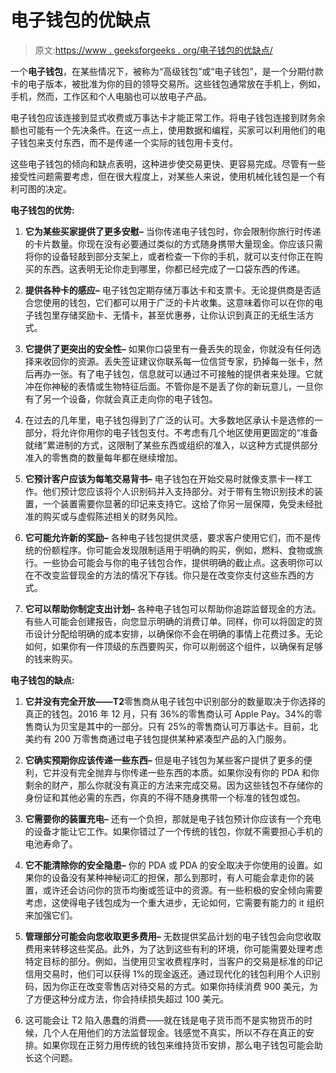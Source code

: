 # 电子钱包的优缺点

> 原文:[https://www . geeksforgeeks . org/电子钱包的优缺点/](https://www.geeksforgeeks.org/advantages-and-disadvantages-of-electronic-wallets/)

一个**电子钱包**，在某些情况下，被称为“高级钱包”或“电子钱包”，是一个分期付款卡的电子版本，被批准为你的目的领导交易所。这些钱包通常放在手机上，例如，手机，然而，工作区和个人电脑也可以放电子产品。

电子钱包应该连接到显式收费或万事达卡才能正常工作。将电子钱包连接到财务余额也可能有一个先决条件。在这一点上，使用数据和编程，买家可以利用他们的电子钱包来支付东西，而不是传递一个实际的钱包用卡支付。

这些电子钱包的倾向和缺点表明，这种进步使交易更快、更容易完成。尽管有一些接受性问题需要考虑，但在很大程度上，对某些人来说，使用机械化钱包是一个有利可图的决定。

**电子钱包的优势:**

1.  **它为某些买家提供了更多安慰–**
    当你传递电子钱包时，你会限制你旅行时传递的卡片数量。你现在没有必要通过类似的方式随身携带大量现金。你应该只需将你的设备轻敲到部分支架上，或者检查一下你的手机，就可以支付你正在购买的东西。这表明无论你走到哪里，你都已经完成了一口袋东西的传递。

2.  **提供各种卡的感应–**
    电子钱包定期存储万事达卡和支票卡。无论提供商是否适合您使用的钱包，它们都可以用于广泛的卡片收集。这意味着你可以在你的电子钱包里存储奖励卡、无情卡，甚至优惠券，让你认识到真正的无纸生活方式。

3.  **它提供了更突出的安全性–**
    如果你口袋里有一叠丢失的现金，你就没有任何选择来收回你的资源。丢失签证建议你联系每一位信贷专家，扔掉每一张卡，然后再办一张。有了电子钱包，信息就可以通过不可接触的提供者来处理。它就冲在你神秘的表情或生物特征后面。不管你是不是丢了你的新玩意儿，一旦你有了另一个设备，你就会真正走向你的电子钱包。

4.  在过去的几年里，电子钱包得到了广泛的认可。大多数地区承认卡是选修的一部分，将允许你用你的电子钱包支付。不考虑有几个地区使用更固定的“准备就绪”累进制的方式，这限制了某些东西或组织的准入，以这种方式提供部分准入的零售商的数量每年都在继续增加。

5.  **它预计客户应该为每笔交易背书–**
    电子钱包在开始交易时就像支票卡一样工作。他们预计您应该将个人识别码并入支持部分。对于带有生物识别技术的装置，一个装置需要你显著的印记来支持它。这给了你另一层保障，免受未经批准的购买或与虚假陈述相关的财务风险。

6.  **它可能允许新的奖励–**
    各种电子钱包提供灵感，要求客户使用它们，而不是传统的份额程序。你可能会发现限制适用于明确的购买，例如，燃料、食物或旅行。一些协会可能会与你的电子钱包合作，提供明确的截止点。这表明你可以在不改变监督现金的方法的情况下存钱。你只是在改变你支付这些东西的方式。

7.  **它可以帮助你制定支出计划–**
    各种电子钱包可以帮助你追踪监督现金的方法。有些人可能会创建报告，向您显示明确的消费订单。同样，你可以将固定的货币设计分配给明确的成本安排，以确保你不会在明确的事情上花费过多。无论如何，如果你有一件顶级的东西要购买，你可以削弱这个组件，以确保有足够的钱来购买。

**电子钱包的缺点:**

1.  **它并没有完全开放——T2**零售商从电子钱包中识别部分的数量取决于你选择的真正的钱包。2016 年 12 月，只有 36%的零售商认可 Apple Pay。34%的零售商认为贝宝是其中的一部分。只有 25%的零售商认可万事达卡。目前，北美约有 200 万零售商通过电子钱包提供某种紧凑型产品的入门服务。

2.  **它确实预期你应该传递一些东西–**
    但是电子钱包为某些客户提供了更多的便利，它并没有完全抛弃与你传递一些东西的本质。如果你没有你的 PDA 和你剩余的财产，那么你就没有真正的方法来完成交易。因为这些钱包不存储你的身份证和其他必需的东西，你真的不得不随身携带一个标准的钱包或包。

3.  **它需要你的装置充电–**
    还有一个负担，那就是电子钱包预计你应该有一个充电的设备才能让它工作。如果你错过了一个传统的钱包，你就不需要担心手机的电池寿命了。

4.  **它不能清除你的安全隐患–**
    你的 PDA 或 PDA 的安全取决于你使用的设置。如果你的设备没有某种神秘词汇的担保，那么到那时，有人可能会拿走你的装置，或许还会访问你的货币均衡或签证中的资源。有一些积极的安全倾向需要考虑，这使得电子钱包成为一个重大进步，无论如何，它需要有能力的 it 组织来加强它们。

5.  **管理部分可能会向您收取更多费用–**
    无数提供奖品计划的电子钱包会向您收取费用来转移这些奖品。此外，为了达到这些有利的环境，你可能需要处理考虑特定目标的部分。例如，当使用贝宝收费程序时，当客户的交易是标准的印记信用交易时，他们可以获得 1%的现金返还。通过现代化的钱包利用个人识别码，因为你正在改变零售店对待交易的方式。如果你持续消费 900 美元，为了方便这种分成方法，你会持续损失超过 100 美元。

6.  这可能会让 T2 陷入愚蠢的消费——就在钱是电子货币而不是实物货币的时候，几个人在用他们的方法监督现金。钱感觉不真实，所以不存在真正的安排。如果你现在正努力用传统的钱包来维持货币安排，那么电子钱包可能会助长这个问题。
